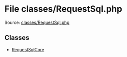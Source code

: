 File classes/RequestSql.php
=========

Source: [classes/RequestSql.php](https://github.com/PrestaShop/PrestaShop/blob/1.5.3.0/classes/RequestSql.php)


Classes
-------

* [RequestSqlCore](class.RequestSqlCore.md)

